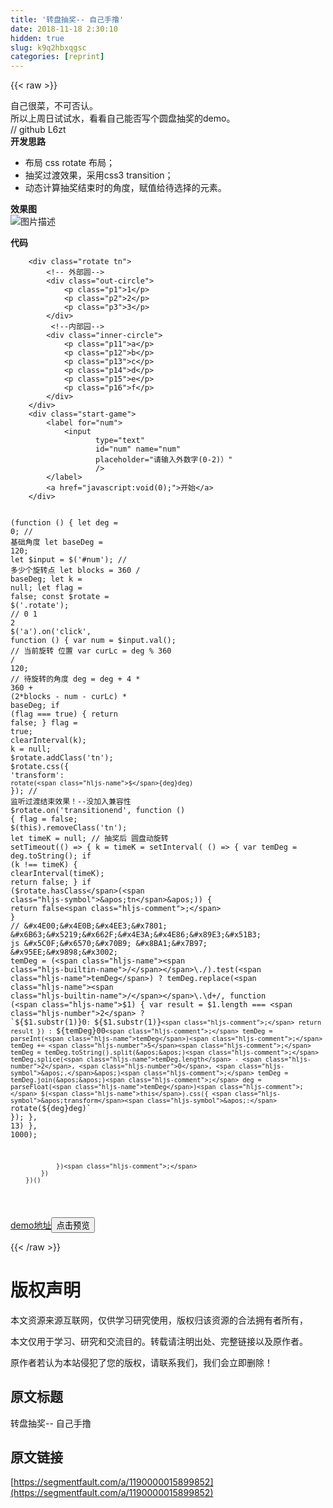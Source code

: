 ```yaml
---
title: '转盘抽奖-- 自己手撸' 
date: 2018-11-18 2:30:10
hidden: true
slug: k9q2hbxqgsc
categories: [reprint]
---
```


{{< raw >}}
<p>&#x81EA;&#x5DF1;&#x5F88;&#x83DC;&#xFF0C;&#x4E0D;&#x53EF;&#x5426;&#x8BA4;&#x3002;<br>&#x6240;&#x4EE5;&#x4E0A;&#x5468;&#x65E5;&#x8BD5;&#x8BD5;&#x6C34;&#xFF0C;&#x770B;&#x770B;&#x81EA;&#x5DF1;&#x80FD;&#x5426;&#x5199;&#x4E2A;&#x5706;&#x76D8;&#x62BD;&#x5956;&#x7684;demo&#x3002;<br>// github L6zt<br><strong>&#x5F00;&#x53D1;&#x601D;&#x8DEF;</strong></p><ul><li>&#x5E03;&#x5C40; css rotate &#x5E03;&#x5C40;&#xFF1B;</li><li>&#x62BD;&#x5956;&#x8FC7;&#x6E21;&#x6548;&#x679C;&#xFF0C;&#x91C7;&#x7528;css3 transition&#xFF1B;</li><li>&#x52A8;&#x6001;&#x8BA1;&#x7B97;&#x62BD;&#x5956;&#x7ED3;&#x675F;&#x65F6;&#x7684;&#x89D2;&#x5EA6;&#xFF0C;&#x8D4B;&#x503C;&#x7ED9;&#x5F85;&#x9009;&#x62E9;&#x7684;&#x5143;&#x7D20;&#x3002;</li></ul><p><strong>&#x6548;&#x679C;&#x56FE;</strong><br><span class="img-wrap"><img data-src="/img/bVbeSmC?w=890&amp;h=798" src="https://static.alili.tech/img/bVbeSmC?w=890&amp;h=798" alt="&#x56FE;&#x7247;&#x63CF;&#x8FF0;" title="&#x56FE;&#x7247;&#x63CF;&#x8FF0;" style="cursor:pointer;display:inline"></span></p><p><strong>&#x4EE3;&#x7801;</strong></p><div class="widget-codetool" style="display:none"><div class="widget-codetool--inner"><span class="selectCode code-tool" data-toggle="tooltip" data-placement="top" title="" data-original-title="&#x5168;&#x9009;"></span> <span type="button" class="copyCode code-tool" data-toggle="tooltip" data-placement="top" data-clipboard-text="    &lt;div class=&quot;rotate tn&quot;&gt;
        &lt;!-- &#x5916;&#x90E8;&#x5706;--&gt;
        &lt;div class=&quot;out-circle&quot;&gt;
            &lt;p class=&quot;p1&quot;&gt;1&lt;/p&gt;
            &lt;p class=&quot;p2&quot;&gt;2&lt;/p&gt;
            &lt;p class=&quot;p3&quot;&gt;3&lt;/p&gt;
        &lt;/div&gt;
         &lt;!--&#x5185;&#x90E8;&#x56ED;--&gt;
        &lt;div class=&quot;inner-circle&quot;&gt;
            &lt;p class=&quot;p11&quot;&gt;a&lt;/p&gt;
            &lt;p class=&quot;p12&quot;&gt;b&lt;/p&gt;
            &lt;p class=&quot;p13&quot;&gt;c&lt;/p&gt;
            &lt;p class=&quot;p14&quot;&gt;d&lt;/p&gt;
            &lt;p class=&quot;p15&quot;&gt;e&lt;/p&gt;
            &lt;p class=&quot;p16&quot;&gt;f&lt;/p&gt;
        &lt;/div&gt;
    &lt;/div&gt;
    &lt;div class=&quot;start-game&quot;&gt;
        &lt;label for=&quot;num&quot;&gt;
            &lt;input 
                   type=&quot;text&quot; 
                   id=&quot;num&quot; name=&quot;num&quot;
                   placeholder=&quot;&#x8BF7;&#x8F93;&#x5165;&#x5916;&#x6570;&#x5B57;(0-2)&#xFF09;&quot;
                   /&gt;
        &lt;/label&gt;
        &lt;a href=&quot;javascript:void(0);&quot;&gt;&#x5F00;&#x59CB;&lt;/a&gt;
    &lt;/div&gt;" title="" data-original-title="&#x590D;&#x5236;"></span> <span type="button" class="saveToNote code-tool" data-toggle="tooltip" data-placement="top" title="" data-original-title="&#x653E;&#x8FDB;&#x7B14;&#x8BB0;"></span></div></div><pre class="hljs javascript"><code>    &lt;div <span class="hljs-class"><span class="hljs-keyword">class</span></span>=<span class="hljs-string">&quot;rotate tn&quot;</span>&gt;
        <span class="xml"><span class="hljs-comment">&lt;!-- &#x5916;&#x90E8;&#x5706;--&gt;</span>
        <span class="hljs-tag">&lt;<span class="hljs-name">div</span> <span class="hljs-attr">class</span>=<span class="hljs-string">&quot;out-circle&quot;</span>&gt;</span>
            <span class="hljs-tag">&lt;<span class="hljs-name">p</span> <span class="hljs-attr">class</span>=<span class="hljs-string">&quot;p1&quot;</span>&gt;</span>1<span class="hljs-tag">&lt;/<span class="hljs-name">p</span>&gt;</span>
            <span class="hljs-tag">&lt;<span class="hljs-name">p</span> <span class="hljs-attr">class</span>=<span class="hljs-string">&quot;p2&quot;</span>&gt;</span>2<span class="hljs-tag">&lt;/<span class="hljs-name">p</span>&gt;</span>
            <span class="hljs-tag">&lt;<span class="hljs-name">p</span> <span class="hljs-attr">class</span>=<span class="hljs-string">&quot;p3&quot;</span>&gt;</span>3<span class="hljs-tag">&lt;/<span class="hljs-name">p</span>&gt;</span>
        <span class="hljs-tag">&lt;/<span class="hljs-name">div</span>&gt;</span>
         <span class="hljs-comment">&lt;!--&#x5185;&#x90E8;&#x56ED;--&gt;</span>
        <span class="hljs-tag">&lt;<span class="hljs-name">div</span> <span class="hljs-attr">class</span>=<span class="hljs-string">&quot;inner-circle&quot;</span>&gt;</span>
            <span class="hljs-tag">&lt;<span class="hljs-name">p</span> <span class="hljs-attr">class</span>=<span class="hljs-string">&quot;p11&quot;</span>&gt;</span>a<span class="hljs-tag">&lt;/<span class="hljs-name">p</span>&gt;</span>
            <span class="hljs-tag">&lt;<span class="hljs-name">p</span> <span class="hljs-attr">class</span>=<span class="hljs-string">&quot;p12&quot;</span>&gt;</span>b<span class="hljs-tag">&lt;/<span class="hljs-name">p</span>&gt;</span>
            <span class="hljs-tag">&lt;<span class="hljs-name">p</span> <span class="hljs-attr">class</span>=<span class="hljs-string">&quot;p13&quot;</span>&gt;</span>c<span class="hljs-tag">&lt;/<span class="hljs-name">p</span>&gt;</span>
            <span class="hljs-tag">&lt;<span class="hljs-name">p</span> <span class="hljs-attr">class</span>=<span class="hljs-string">&quot;p14&quot;</span>&gt;</span>d<span class="hljs-tag">&lt;/<span class="hljs-name">p</span>&gt;</span>
            <span class="hljs-tag">&lt;<span class="hljs-name">p</span> <span class="hljs-attr">class</span>=<span class="hljs-string">&quot;p15&quot;</span>&gt;</span>e<span class="hljs-tag">&lt;/<span class="hljs-name">p</span>&gt;</span>
            <span class="hljs-tag">&lt;<span class="hljs-name">p</span> <span class="hljs-attr">class</span>=<span class="hljs-string">&quot;p16&quot;</span>&gt;</span>f<span class="hljs-tag">&lt;/<span class="hljs-name">p</span>&gt;</span>
        <span class="hljs-tag">&lt;/<span class="hljs-name">div</span>&gt;</span>
    <span class="hljs-tag">&lt;/<span class="hljs-name">div</span>&gt;</span></span>
    &lt;div <span class="hljs-class"><span class="hljs-keyword">class</span></span>=<span class="hljs-string">&quot;start-game&quot;</span>&gt;
        <span class="xml"><span class="hljs-tag">&lt;<span class="hljs-name">label</span> <span class="hljs-attr">for</span>=<span class="hljs-string">&quot;num&quot;</span>&gt;</span>
            <span class="hljs-tag">&lt;<span class="hljs-name">input</span> 
                   <span class="hljs-attr">type</span>=<span class="hljs-string">&quot;text&quot;</span> 
                   <span class="hljs-attr">id</span>=<span class="hljs-string">&quot;num&quot;</span> <span class="hljs-attr">name</span>=<span class="hljs-string">&quot;num&quot;</span>
                   <span class="hljs-attr">placeholder</span>=<span class="hljs-string">&quot;&#x8BF7;&#x8F93;&#x5165;&#x5916;&#x6570;&#x5B57;(0-2)&#xFF09;&quot;</span>
                   /&gt;</span>
        <span class="hljs-tag">&lt;/<span class="hljs-name">label</span>&gt;</span>
        <span class="hljs-tag">&lt;<span class="hljs-name">a</span> <span class="hljs-attr">href</span>=<span class="hljs-string">&quot;javascript:void(0);&quot;</span>&gt;</span>&#x5F00;&#x59CB;<span class="hljs-tag">&lt;/<span class="hljs-name">a</span>&gt;</span>
    <span class="hljs-tag">&lt;/<span class="hljs-name">div</span>&gt;</span></span></code></pre><div class="widget-codetool" style="display:none"><div class="widget-codetool--inner"><span class="selectCode code-tool" data-toggle="tooltip" data-placement="top" title="" data-original-title="&#x5168;&#x9009;"></span> <span type="button" class="copyCode code-tool" data-toggle="tooltip" data-placement="top" data-clipboard-text="        * {
            margin: 0;
        }
        .rotate {
            position: relative;
            margin: 0 auto;
            width: 400px;
            height: 400px;
            text-align: center;
            color: #fff;
            font-size: 50px;
            border-radius: 50%;
            background: antiquewhite;
        }
        .tn {
            transition: all 3s cubic-bezier(.11,.77,.2,.94);
            transform-origin: 50% 50%;
        }
        .out-circle {
            position: absolute;
            width: 300px;
            height: 300px;
            left: 0;
            right: 0;
            top: 0;
            bottom: 0;
            margin: auto;
        }
        /*&#x57FA;&#x7840;&#x65CB;&#x8F6C;&#x7684;&#x5706;*/
        .out-circle  p {
            position: absolute;
            display: block;
            margin: 0 auto;
            left: 0;
            right: 0;
            width: 30px;
            height: 30px;
            line-height: 30px;
            background: red;
            /*&#x4EE5;&#x81EA;&#x5DF1;&#x7684;&#x5BBD;&#x5EA6;&#x7684;&#x4E00;&#x534A; &#x4E3A; x&#xFF0C;&#x4EE5;&#x7236;&#x76D2;&#x5B50;&#x7684;&#x9AD8;&#x5EA6;&#x4E00;&#x534A; &#x4E3A; y&#xFF0C; &#x4F5C;&#x4E3A;&#x65CB;&#x8F6C;&#x70B9;&#x3002;*/
            transform-origin: 15px 150px;
            border-radius: 50%;
            font-size: 16px;
        }
        .inner-circle {
            position: absolute;
            width: 200px;
            height: 200px;
            left: 0;
            right: 0;
            top: 0;
            bottom: 0;
            margin: auto;
        }
        /*&#x57FA;&#x7840;&#x65CB;&#x8F6C;&#x7684;&#x5706;*/
        .inner-circle p {
            position: absolute;
            display: block;
            margin: 0 auto;
            left: 0;
            right: 0;
            width: 30px;
            height: 30px;
            line-height: 30px;
            background: #4eff00;
            transform-origin: 15px 100px;
            border-radius: 50%;
            font-size: 16px;
        }
        .p11 {
            transform: rotate(0deg);
        }
        .p12 {
            transform: rotate(60deg);
        }
        .p13 {
            transform: rotate(120deg);
        }
        .p14 {
            transform: rotate(180deg);
        }
        .p15 {
            transform: rotate(240deg);
        }
        .p16 {
            transform: rotate(300deg);
        }
        .p1 {
            transform: rotate(0deg);
        }
        .p2 {
            transform: rotate(120deg);
        }
        .p3 {

            transform: rotate(240deg);
        }
        a {
           padding: 2.5px 10px;
           background: #0ebeff;
           border-radius: 5px;
           color: #fff;
           text-decoration: none;
        }
     .start-game {
      position:absolute;
      top: 20px;
      left: 20px;
    }" title="" data-original-title="&#x590D;&#x5236;"></span> <span type="button" class="saveToNote code-tool" data-toggle="tooltip" data-placement="top" title="" data-original-title="&#x653E;&#x8FDB;&#x7B14;&#x8BB0;"></span></div></div><pre class="hljs css"><code>        * {
            <span class="hljs-attribute">margin</span>: <span class="hljs-number">0</span>;
        }
        <span class="hljs-selector-class">.rotate</span> {
            <span class="hljs-attribute">position</span>: relative;
            <span class="hljs-attribute">margin</span>: <span class="hljs-number">0</span> auto;
            <span class="hljs-attribute">width</span>: <span class="hljs-number">400px</span>;
            <span class="hljs-attribute">height</span>: <span class="hljs-number">400px</span>;
            <span class="hljs-attribute">text-align</span>: center;
            <span class="hljs-attribute">color</span>: <span class="hljs-number">#fff</span>;
            <span class="hljs-attribute">font-size</span>: <span class="hljs-number">50px</span>;
            <span class="hljs-attribute">border-radius</span>: <span class="hljs-number">50%</span>;
            <span class="hljs-attribute">background</span>: antiquewhite;
        }
        <span class="hljs-selector-class">.tn</span> {
            <span class="hljs-attribute">transition</span>: all <span class="hljs-number">3s</span> <span class="hljs-built_in">cubic-bezier</span>(.11,.77,.2,.94);
            <span class="hljs-attribute">transform-origin</span>: <span class="hljs-number">50%</span> <span class="hljs-number">50%</span>;
        }
        <span class="hljs-selector-class">.out-circle</span> {
            <span class="hljs-attribute">position</span>: absolute;
            <span class="hljs-attribute">width</span>: <span class="hljs-number">300px</span>;
            <span class="hljs-attribute">height</span>: <span class="hljs-number">300px</span>;
            <span class="hljs-attribute">left</span>: <span class="hljs-number">0</span>;
            <span class="hljs-attribute">right</span>: <span class="hljs-number">0</span>;
            <span class="hljs-attribute">top</span>: <span class="hljs-number">0</span>;
            <span class="hljs-attribute">bottom</span>: <span class="hljs-number">0</span>;
            <span class="hljs-attribute">margin</span>: auto;
        }
        <span class="hljs-comment">/*&#x57FA;&#x7840;&#x65CB;&#x8F6C;&#x7684;&#x5706;*/</span>
        <span class="hljs-selector-class">.out-circle</span>  <span class="hljs-selector-tag">p</span> {
            <span class="hljs-attribute">position</span>: absolute;
            <span class="hljs-attribute">display</span>: block;
            <span class="hljs-attribute">margin</span>: <span class="hljs-number">0</span> auto;
            <span class="hljs-attribute">left</span>: <span class="hljs-number">0</span>;
            <span class="hljs-attribute">right</span>: <span class="hljs-number">0</span>;
            <span class="hljs-attribute">width</span>: <span class="hljs-number">30px</span>;
            <span class="hljs-attribute">height</span>: <span class="hljs-number">30px</span>;
            <span class="hljs-attribute">line-height</span>: <span class="hljs-number">30px</span>;
            <span class="hljs-attribute">background</span>: red;
            <span class="hljs-comment">/*&#x4EE5;&#x81EA;&#x5DF1;&#x7684;&#x5BBD;&#x5EA6;&#x7684;&#x4E00;&#x534A; &#x4E3A; x&#xFF0C;&#x4EE5;&#x7236;&#x76D2;&#x5B50;&#x7684;&#x9AD8;&#x5EA6;&#x4E00;&#x534A; &#x4E3A; y&#xFF0C; &#x4F5C;&#x4E3A;&#x65CB;&#x8F6C;&#x70B9;&#x3002;*/</span>
            <span class="hljs-attribute">transform-origin</span>: <span class="hljs-number">15px</span> <span class="hljs-number">150px</span>;
            <span class="hljs-attribute">border-radius</span>: <span class="hljs-number">50%</span>;
            <span class="hljs-attribute">font-size</span>: <span class="hljs-number">16px</span>;
        }
        <span class="hljs-selector-class">.inner-circle</span> {
            <span class="hljs-attribute">position</span>: absolute;
            <span class="hljs-attribute">width</span>: <span class="hljs-number">200px</span>;
            <span class="hljs-attribute">height</span>: <span class="hljs-number">200px</span>;
            <span class="hljs-attribute">left</span>: <span class="hljs-number">0</span>;
            <span class="hljs-attribute">right</span>: <span class="hljs-number">0</span>;
            <span class="hljs-attribute">top</span>: <span class="hljs-number">0</span>;
            <span class="hljs-attribute">bottom</span>: <span class="hljs-number">0</span>;
            <span class="hljs-attribute">margin</span>: auto;
        }
        <span class="hljs-comment">/*&#x57FA;&#x7840;&#x65CB;&#x8F6C;&#x7684;&#x5706;*/</span>
        <span class="hljs-selector-class">.inner-circle</span> <span class="hljs-selector-tag">p</span> {
            <span class="hljs-attribute">position</span>: absolute;
            <span class="hljs-attribute">display</span>: block;
            <span class="hljs-attribute">margin</span>: <span class="hljs-number">0</span> auto;
            <span class="hljs-attribute">left</span>: <span class="hljs-number">0</span>;
            <span class="hljs-attribute">right</span>: <span class="hljs-number">0</span>;
            <span class="hljs-attribute">width</span>: <span class="hljs-number">30px</span>;
            <span class="hljs-attribute">height</span>: <span class="hljs-number">30px</span>;
            <span class="hljs-attribute">line-height</span>: <span class="hljs-number">30px</span>;
            <span class="hljs-attribute">background</span>: <span class="hljs-number">#4eff00</span>;
            <span class="hljs-attribute">transform-origin</span>: <span class="hljs-number">15px</span> <span class="hljs-number">100px</span>;
            <span class="hljs-attribute">border-radius</span>: <span class="hljs-number">50%</span>;
            <span class="hljs-attribute">font-size</span>: <span class="hljs-number">16px</span>;
        }
        <span class="hljs-selector-class">.p11</span> {
            <span class="hljs-attribute">transform</span>: <span class="hljs-built_in">rotate</span>(0deg);
        }
        <span class="hljs-selector-class">.p12</span> {
            <span class="hljs-attribute">transform</span>: <span class="hljs-built_in">rotate</span>(60deg);
        }
        <span class="hljs-selector-class">.p13</span> {
            <span class="hljs-attribute">transform</span>: <span class="hljs-built_in">rotate</span>(120deg);
        }
        <span class="hljs-selector-class">.p14</span> {
            <span class="hljs-attribute">transform</span>: <span class="hljs-built_in">rotate</span>(180deg);
        }
        <span class="hljs-selector-class">.p15</span> {
            <span class="hljs-attribute">transform</span>: <span class="hljs-built_in">rotate</span>(240deg);
        }
        <span class="hljs-selector-class">.p16</span> {
            <span class="hljs-attribute">transform</span>: <span class="hljs-built_in">rotate</span>(300deg);
        }
        <span class="hljs-selector-class">.p1</span> {
            <span class="hljs-attribute">transform</span>: <span class="hljs-built_in">rotate</span>(0deg);
        }
        <span class="hljs-selector-class">.p2</span> {
            <span class="hljs-attribute">transform</span>: <span class="hljs-built_in">rotate</span>(120deg);
        }
        <span class="hljs-selector-class">.p3</span> {

            <span class="hljs-attribute">transform</span>: <span class="hljs-built_in">rotate</span>(240deg);
        }
        <span class="hljs-selector-tag">a</span> {
           <span class="hljs-attribute">padding</span>: <span class="hljs-number">2.5px</span> <span class="hljs-number">10px</span>;
           <span class="hljs-attribute">background</span>: <span class="hljs-number">#0ebeff</span>;
           <span class="hljs-attribute">border-radius</span>: <span class="hljs-number">5px</span>;
           <span class="hljs-attribute">color</span>: <span class="hljs-number">#fff</span>;
           <span class="hljs-attribute">text-decoration</span>: none;
        }
     <span class="hljs-selector-class">.start-game</span> {
      <span class="hljs-attribute">position</span>:absolute;
      <span class="hljs-attribute">top</span>: <span class="hljs-number">20px</span>;
      <span class="hljs-attribute">left</span>: <span class="hljs-number">20px</span>;
    }</code></pre><div class="widget-codetool" style="display:none"><div class="widget-codetool--inner"><span class="selectCode code-tool" data-toggle="tooltip" data-placement="top" title="" data-original-title="&#x5168;&#x9009;"></span> <span type="button" class="copyCode code-tool" data-toggle="tooltip" data-placement="top" data-clipboard-text="        (function () {
            let deg = 0;
            // &#x57FA;&#x7840;&#x89D2;&#x5EA6;
            let baseDeg = 120;
            let $input = $(&apos;#num&apos;);
            // &#x591A;&#x5C11;&#x4E2A;&#x65CB;&#x8F6C;&#x70B9;
            let blocks = 360 / baseDeg;
            let k = null;
            let flag =  false;
            const $rotate = $(&apos;.rotate&apos;);
            // 0 1 2
            $(&apos;a&apos;).on(&apos;click&apos;, function () {
                var num = $input.val();
                // &#x5F53;&#x524D;&#x65CB;&#x8F6C; &#x4F4D;&#x7F6E;
                var curLc = deg % 360 / 120;
                // &#x5F85;&#x65CB;&#x8F6C;&#x7684;&#x89D2;&#x5EA6;
                deg = deg + 4 * 360 + (2*blocks  - num - curLc) * baseDeg;
                if (flag === true) {
                    return false;
                }
                flag = true;
                clearInterval(k);
                k = null;
                $rotate.addClass(&apos;tn&apos;);
                $rotate.css({
                    &apos;transform&apos;: `rotate(${deg}deg)`
                });
                // &#x76D1;&#x542C;&#x8FC7;&#x6E21;&#x7ED3;&#x675F;&#x6548;&#x679C;&#xFF01;--&#x6CA1;&#x52A0;&#x5165;&#x517C;&#x5BB9;&#x6027;
                $rotate.on(&apos;transitionend&apos;, function () {
                    flag = false;
                    $(this).removeClass(&apos;tn&apos;);
                    let timeK = null;
                    // &#x62BD;&#x5956;&#x540E; &#x5706;&#x76D8;&#x52A8;&#x65CB;&#x8F6C;
                    setTimeout(() =&gt; {
                        k = timeK = setInterval( () =&gt; {
                            var temDeg = deg.toString();
                            if (k !== timeK) {
                                clearInterval(timeK);
                                return false;
                            }
                            if ($rotate.hasClass(&apos;tn&apos;)) {
                                return false;
                            }
                            // &#x4E00;&#x4E0B;&#x4EE3;&#x7801; &#x6B63;&#x5219;&#x662F;&#x4E3A;&#x4E86;&#x89E3;&#x51B3; js &#x5C0F;&#x6570;&#x70B9; &#x8BA1;&#x7B97; &#x95EE;&#x9898;&#x3002;
                            temDeg = (/\./).test(temDeg) ? temDeg.replace(/\.\d+/, function ($1) {
                                var result = $1.length === 2 ? `${$1.substr(1)}0`: `${$1.substr(1)}`;
                                return result
                            }) : `${temDeg}00`;
                            temDeg = parseInt(temDeg);
                            temDeg += 5;
                            temDeg = temDeg.toString().split(&apos;&apos;);
                            temDeg.splice(temDeg.length - 2, 0, &apos;.&apos;);
                            temDeg = temDeg.join(&apos;&apos;);
                            deg = parseFloat(temDeg);
                            $(this).css({
                                &apos;transform&apos;: `rotate(${deg}deg)`
                            });
                        }, 13)
                    }, 1000);

                });
            })
        })()
" title="" data-original-title="&#x590D;&#x5236;"></span> <span type="button" class="saveToNote code-tool" data-toggle="tooltip" data-placement="top" title="" data-original-title="&#x653E;&#x8FDB;&#x7B14;&#x8BB0;"></span></div></div><pre class="hljs scheme"><code>        (<span class="hljs-name">function</span> () {
            let deg = <span class="hljs-number">0</span><span class="hljs-comment">;</span>
            // &#x57FA;&#x7840;&#x89D2;&#x5EA6;
            let baseDeg = <span class="hljs-number">120</span><span class="hljs-comment">;</span>
            let $input = $(&apos;#num&apos;)<span class="hljs-comment">;</span>
            // &#x591A;&#x5C11;&#x4E2A;&#x65CB;&#x8F6C;&#x70B9;
            let blocks = <span class="hljs-number">360</span> / baseDeg<span class="hljs-comment">;</span>
            let k = null<span class="hljs-comment">;</span>
            let flag =  false<span class="hljs-comment">;</span>
            const $rotate = $(<span class="hljs-symbol">&apos;.rotate</span>&apos;)<span class="hljs-comment">;</span>
            // <span class="hljs-number">0</span> <span class="hljs-number">1</span> <span class="hljs-number">2</span>
            $(<span class="hljs-symbol">&apos;a</span>&apos;).on(<span class="hljs-symbol">&apos;click</span>&apos;, function () {
                var num = $input.val()<span class="hljs-comment">;</span>
                // &#x5F53;&#x524D;&#x65CB;&#x8F6C; &#x4F4D;&#x7F6E;
                var curLc = deg % <span class="hljs-number">360</span> / <span class="hljs-number">120</span><span class="hljs-comment">;</span>
                // &#x5F85;&#x65CB;&#x8F6C;&#x7684;&#x89D2;&#x5EA6;
                deg = deg + <span class="hljs-number">4</span> * <span class="hljs-number">360</span> + (<span class="hljs-name">2*blocks</span>  - num - curLc) * baseDeg<span class="hljs-comment">;</span>
                if (<span class="hljs-name">flag</span> === true) {
                    return false<span class="hljs-comment">;</span>
                }
                flag = true<span class="hljs-comment">;</span>
                clearInterval(<span class="hljs-name">k</span>)<span class="hljs-comment">;</span>
                k = null<span class="hljs-comment">;</span>
                $rotate.addClass(<span class="hljs-symbol">&apos;tn</span>&apos;)<span class="hljs-comment">;</span>
                $rotate.css({
                    <span class="hljs-symbol">&apos;transform</span><span class="hljs-symbol">&apos;:</span> `rotate(<span class="hljs-name">$</span>{deg}deg)`
                })<span class="hljs-comment">;</span>
                // &#x76D1;&#x542C;&#x8FC7;&#x6E21;&#x7ED3;&#x675F;&#x6548;&#x679C;&#xFF01;--&#x6CA1;&#x52A0;&#x5165;&#x517C;&#x5BB9;&#x6027;
                $rotate.on(<span class="hljs-symbol">&apos;transitionend</span>&apos;, function () {
                    flag = false<span class="hljs-comment">;</span>
                    $(<span class="hljs-name">this</span>).removeClass(<span class="hljs-symbol">&apos;tn</span>&apos;)<span class="hljs-comment">;</span>
                    let timeK = null<span class="hljs-comment">;</span>
                    // &#x62BD;&#x5956;&#x540E; &#x5706;&#x76D8;&#x52A8;&#x65CB;&#x8F6C;
                    setTimeout(() =&gt; {
                        k = timeK = setInterval( () =&gt; {
                            var temDeg = deg.toString()<span class="hljs-comment">;</span>
                            if (<span class="hljs-name">k</span> !== timeK) {
                                clearInterval(<span class="hljs-name">timeK</span>)<span class="hljs-comment">;</span>
                                return false<span class="hljs-comment">;</span>
                            }
                            if (<span class="hljs-name">$rotate.hasClass</span>(<span class="hljs-symbol">&apos;tn</span>&apos;)) {
                                return false<span class="hljs-comment">;</span>
                            }
                            // &#x4E00;&#x4E0B;&#x4EE3;&#x7801; &#x6B63;&#x5219;&#x662F;&#x4E3A;&#x4E86;&#x89E3;&#x51B3; js &#x5C0F;&#x6570;&#x70B9; &#x8BA1;&#x7B97; &#x95EE;&#x9898;&#x3002;
                            temDeg = (<span class="hljs-name"><span class="hljs-builtin-name">/</span></span>\./).test(<span class="hljs-name">temDeg</span>) ? temDeg.replace(<span class="hljs-name"><span class="hljs-builtin-name">/</span></span>\.\d+/, function (<span class="hljs-name">$1</span>) {
                                var result = $1.length === <span class="hljs-number">2</span> ? `${$1.substr(<span class="hljs-name">1</span>)}<span class="hljs-number">0</span>`: `${$1.substr(<span class="hljs-name">1</span>)}`<span class="hljs-comment">;</span>
                                return result
                            }) : `${temDeg}<span class="hljs-number">00</span>`<span class="hljs-comment">;</span>
                            temDeg = parseInt(<span class="hljs-name">temDeg</span>)<span class="hljs-comment">;</span>
                            temDeg += <span class="hljs-number">5</span><span class="hljs-comment">;</span>
                            temDeg = temDeg.toString().split(&apos;&apos;)<span class="hljs-comment">;</span>
                            temDeg.splice(<span class="hljs-name">temDeg.length</span> - <span class="hljs-number">2</span>, <span class="hljs-number">0</span>, <span class="hljs-symbol">&apos;.</span>&apos;)<span class="hljs-comment">;</span>
                            temDeg = temDeg.join(&apos;&apos;)<span class="hljs-comment">;</span>
                            deg = parseFloat(<span class="hljs-name">temDeg</span>)<span class="hljs-comment">;</span>
                            $(<span class="hljs-name">this</span>).css({
                                <span class="hljs-symbol">&apos;transform</span><span class="hljs-symbol">&apos;:</span> `rotate(<span class="hljs-name">$</span>{deg}deg)`
                            })<span class="hljs-comment">;</span>
                        }, <span class="hljs-number">13</span>)
                    }, <span class="hljs-number">1000</span>)<span class="hljs-comment">;</span>

                })<span class="hljs-comment">;</span>
            })
        })()
</code></pre><p><a href="https://codepen.io/L6zt/pen/VBBXeM" rel="nofollow noreferrer" target="_blank">demo&#x5730;&#x5740;</a><button class="btn btn-xs btn-default ml10 preview" data-url="L6zt/pen/VBBXeM" data-typeid="3">&#x70B9;&#x51FB;&#x9884;&#x89C8;</button></p>
{{< /raw >}}

# 版权声明
本文资源来源互联网，仅供学习研究使用，版权归该资源的合法拥有者所有，

本文仅用于学习、研究和交流目的。转载请注明出处、完整链接以及原作者。

原作者若认为本站侵犯了您的版权，请联系我们，我们会立即删除！

## 原文标题
转盘抽奖-- 自己手撸

## 原文链接
[https://segmentfault.com/a/1190000015899852](https://segmentfault.com/a/1190000015899852)

